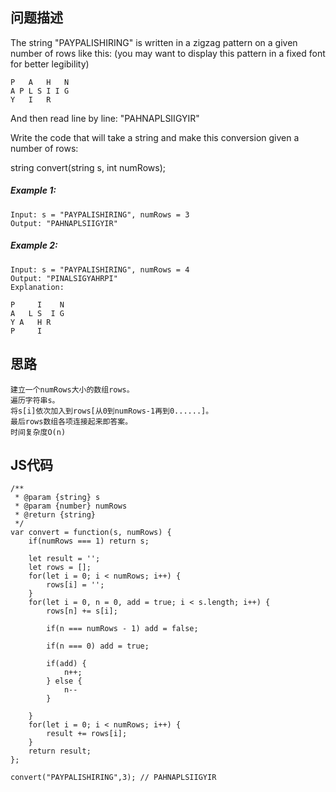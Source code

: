 ## 问题描述
The string "PAYPALISHIRING" is written in a zigzag pattern on a given number of rows like this: (you may want to display this pattern in a fixed font for better legibility)

    P   A   H   N
    A P L S I I G
    Y   I   R
And then read line by line: "PAHNAPLSIIGYIR"

Write the code that will take a string and make this conversion given a number of rows:

string convert(string s, int numRows);
##### Example 1:

    Input: s = "PAYPALISHIRING", numRows = 3
    Output: "PAHNAPLSIIGYIR"
##### Example 2:

    Input: s = "PAYPALISHIRING", numRows = 4
    Output: "PINALSIGYAHRPI"
    Explanation:
     
    P     I    N
    A   L S  I G
    Y A   H R
    P     I


## 思路

    建立一个numRows大小的数组rows。
    遍历字符串s。
    将s[i]依次加入到rows[从0到numRows-1再到0......]。
    最后rows数组各项连接起来即答案。
    时间复杂度O(n)

## JS代码

```JS
/**
 * @param {string} s
 * @param {number} numRows
 * @return {string}
 */
var convert = function(s, numRows) {
    if(numRows === 1) return s;
    
    let result = '';
    let rows = [];
    for(let i = 0; i < numRows; i++) {
        rows[i] = '';
    }
    for(let i = 0, n = 0, add = true; i < s.length; i++) {
        rows[n] += s[i];

        if(n === numRows - 1) add = false;
        
        if(n === 0) add = true;
        
        if(add) {
            n++;
        } else {
            n--
        }
        
    }
    for(let i = 0; i < numRows; i++) {
        result += rows[i];
    }
    return result;
};

convert("PAYPALISHIRING",3); // PAHNAPLSIIGYIR
```
